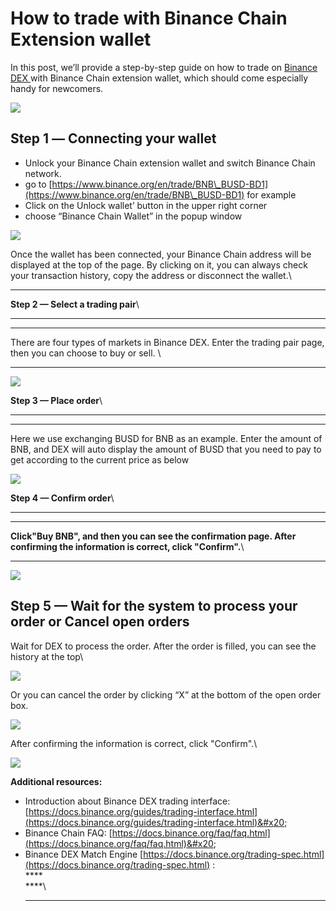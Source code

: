 # How to trade with Binance Chain Extension wallet

In this post, we’ll provide a step-by-step guide on how to trade on [Binance DEX ](https://www.binance.org/trade)with Binance Chain extension wallet, which should come especially handy for newcomers.

![](https://lh5.googleusercontent.com/G-IIFedAOXhi\_mpbf8J6J\_-M4bV0bZ5PWEgwZ5FmHW1ol7Lc-5SlyEqcfh-uID54v782\_HzpJtwquhrJAn721Elm8rir1LTUJWouzZD9RROcdtc8vxYmD2HZr4ixqN-dt\_IUIFgV)

## **Step 1 — Сonnecting your wallet**

* Unlock your Binance Chain extension wallet and switch Binance Chain network.
* go to [https://www.binance.org/en/trade/BNB\_BUSD-BD1](https://www.binance.org/en/trade/BNB\_BUSD-BD1) for example
* Click on the Unlock wallet’ button in the upper right corner
* choose “Binance Chain Wallet” in the popup window

![](https://lh3.googleusercontent.com/TQSjnE5saXbRE1l3ktA\_M9AJNoTrPnei8\_CCbd3I\_1uFLQ\_4k6wKVEZUvdRpAmlZHKHAfdSWi5qru1a3gGT1uGJiy0re9uWF8p0UGKC7oUdxrxmpiqVLgdHbBokJLRtUK9GRdj41)

Once the wallet has been connected, your Binance Chain address will be displayed at the top of the page. By clicking on it, you can always check your transaction history, copy the address or disconnect the wallet.\
****

**Step 2 — Select a trading pair**\
****
----

There are four types of markets in Binance DEX. Enter the trading pair page, then you can choose to buy or sell. \
****

![](https://lh3.googleusercontent.com/BtwJDatb3osWznoLQ-Zm1\_O2sZjMgtzpUE7sffW7I68sHxiaTExOqHO51BKjJ1o54xi5B\_VP8ZfZ79qThnxWb1ANEY9RToA2CWBz-7-dP5YWrbuGINN9toRMc7zbaHrKTPROBg9s)

**Step 3 — Place order**\
****
----

Here we use exchanging BUSD for BNB as an example. Enter the amount of BNB, and DEX will auto display the amount of BUSD that you need to pay to get according to the current price as below

![](https://lh4.googleusercontent.com/9QB4KtMQtjMZlJJdK0Y8F0KGftbezCfdRo2j-QgUH13zny2ghvnHIJUH0k1yXzORIN7g2JzPxeUKqqTHuXaVHOY-AWh0k4byo0lcXU2nizeiI3dj4wXonO\_0YhHtamTYAdFfrI-N)

**Step 4 — Confirm order**\
****
----

**Click"Buy BNB", and then you can see the confirmation page. After confirming the information is correct, click "Confirm".**\
****

![](https://lh4.googleusercontent.com/yFm4ebzGuIYLZZVE\_zqSs5-YFsBUBr04E1r\_q\_PnsIAV3mdORWuX7NeIHRkODLb91Onj7CL3t31WZnxgwJQvbRj1q-gpzV2bFI2-YFnpDQsNOAeG16nQe03ogAPYCuZpFLf6z3EC)

## **Step 5 — Wait for the system to process your order or Cancel open orders**

Wait for DEX to process the order. After the order is filled, you can see the history at the top\


![](https://lh5.googleusercontent.com/OfIgejUIe7Y4cd8vUf6FeImJYh6Rnb24WDi9QJ561dM8ay\_5nUAXKcEdjK3j-qt77r8eqQ8BZmn41iiJIHbS-Ap2urHhi1aRtGgGQi1aQ7e-NEJ61ikZ1\_t4nejjmC3FqJTCgQWc)

Or you can cancel the order by clicking “X” at the bottom of the open order box.&#x20;

![](https://lh5.googleusercontent.com/1UbmxcwLhPHQQDtgcvtDrDNV9QYsAeOeoQ-ZVI7gfO2uAt\_OJCmJov82itUf3CSOfxpydtul8\_jGje36QUuUWrCeGWim\_GZwWqSZTHSk7ozMo2Hc4RUJOMOUdnSX4oT6uTa5-Du-)

&#x20;After confirming the information is correct, click "Confirm".\


![](https://lh6.googleusercontent.com/vfAKnUk8vkSHc7xJICNK-O64n2ZEy1jvxAUgUs4LtO1ys5oIHynwOh6w8bW9eJZmqlJPjwUDcWuOYHF9VWIzXeqoqv8CObPWCLvzdTgl2MUqGxXHIR1K1u\_cvgQLgRZ9UaB4O-Ok)

**Additional resources:**

* Introduction about Binance DEX trading interface: [https://docs.binance.org/guides/trading-interface.html](https://docs.binance.org/guides/trading-interface.html)&#x20;
* Binance Chain FAQ: [https://docs.binance.org/faq/faq.html](https://docs.binance.org/faq/faq.html)&#x20;
* Binance DEX Match Engine [https://docs.binance.org/trading-spec.html](https://docs.binance.org/trading-spec.html) : \
  ****\
  ****\
  ****
